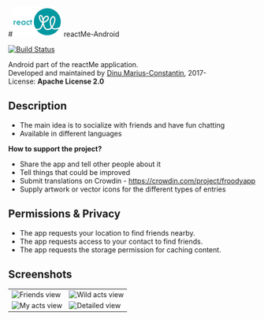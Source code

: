 #![reactMe](https://raw.githubusercontent.com/Xpitfire/dork.app-android/master/app/src/main/res/drawable/logo_small.png?token=AGtkC41VtyWjxPvgwX3bVT6_ImRpLKlkks5Yrf42wA%3D%3D) reactMe-Android

[![Build Status](https://travis-ci.com/Xpitfire/dork.app-android.svg?token=sHWssDoyyNFRZYWr8UQ5&branch=master)](https://travis-ci.com/Xpitfire/dork.app-android)

Android part of the reactMe application.  
Developed and maintained by [Dinu Marius-Constantin](<https://github.com/Xpitfire>), 2017-  
License: **Apache License 2.0**

## Description
* The main idea is to socialize with friends and have fun chatting
* Available in different languages

**How to support the project?**

* Share the app and tell other people about it
* Tell things that could be improved
* Submit translations on Crowdin - https://crowdin.com/project/froodyapp
* Supply artwork or vector icons for the different types of entries


## Permissions & Privacy
* The app requests your location to find friends nearby. 
* The app requests access to your contact to find friends.
* The app requests the storage permission for caching content.

## Screenshots

<table>
  <tr>
    <td> <img src="" alt="Friends view"/> </td>
    <td> <img src="" alt="Wild acts view"/> </td>
  </tr><tr>
    <td> <img src="" alt="My acts view"/> </td>
    <td> <img src="" alt="Detailed view" /> </td>
  </tr>
</table>
